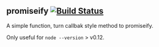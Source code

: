 ## promiseify [![Build Status](https://travis-ci.org/shepherdwind/promiseify.svg)](https://travis-ci.org/shepherdwind/promiseify)

A simple function, turn callbak style method to promiseify.

Only useful for `node --version` > v0.12.
